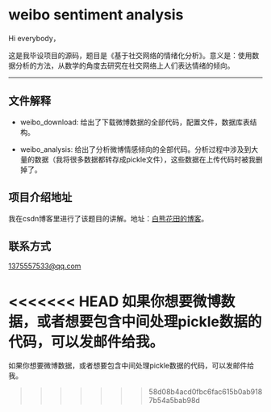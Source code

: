 # weibo sentiment analysis
Hi everybody，

这是我毕设项目的源码，题目是《基于社交网络的情绪化分析》。意义是：使用数据分析的方法，从数学的角度去研究在社交网络上人们表达情绪的倾向。

--------

## 文件解释

- weibo_download:
	给出了下载微博数据的全部代码，配置文件，数据库表结构。

- weibo_analysis:
	给出了分析微博情感倾向的全部代码。分析过程中涉及到大量的数据（我将很多数据都转存成pickle文件），这些数据在上传代码时被我删掉了。

## 项目介绍地址

我在csdn博客里进行了该题目的讲解。地址：[白熊花田的博客](http://blog.csdn.net/whiterbear)。

## 联系方式

1375557533@qq.com

<<<<<<< HEAD
如果你想要微博数据，或者想要包含中间处理pickle数据的代码，可以发邮件给我。
=======
如果你想要微博数据，或者想要包含中间处理pickle数据的代码，可以发邮件给我。
>>>>>>> 58d08b4acd0fbc6fac615b0ab9187b54a5bab98d
